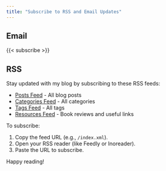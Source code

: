 ```yaml
---
title: "Subscribe to RSS and Email Updates"
---
```


## Email

{{< subscribe >}}

## RSS

Stay updated with my blog by subscribing to these RSS feeds:

- [Posts Feed](/index.xml) - All blog posts
- [Categories Feed](/categories/index.xml) - All categories
- [Tags Feed](/tags/index.xml) - All tags
- [Resources Feed](/resources/index.xml) - Book reviews and useful links

To subscribe:

1. Copy the feed URL (e.g., `/index.xml`).
2. Open your RSS reader (like Feedly or Inoreader).
3. Paste the URL to subscribe.

Happy reading! 
